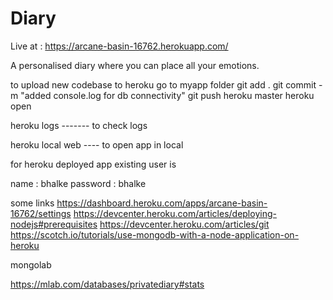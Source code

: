 # Diary

Live at : https://arcane-basin-16762.herokuapp.com/

A personalised diary where you can place all your emotions.


to upload new codebase to heroku go to myapp folder
git add .
git commit -m "added console.log for db connectivity"
git push heroku master
heroku open



heroku logs ------- to check logs


heroku local web ---- to open app in local

for heroku deployed app
existing user is

name : bhalke
password : bhalke

some links
https://dashboard.heroku.com/apps/arcane-basin-16762/settings
https://devcenter.heroku.com/articles/deploying-nodejs#prerequisites
https://devcenter.heroku.com/articles/git
https://scotch.io/tutorials/use-mongodb-with-a-node-application-on-heroku


mongolab

https://mlab.com/databases/privatediary#stats


